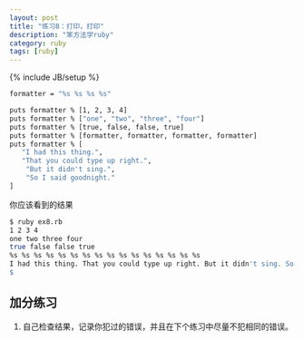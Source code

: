 ```yaml
---
layout: post
title: "练习8：打印，打印"
description: "笨方法学ruby"
category: ruby
tags: [ruby]
---
```

{% include JB/setup %}

```sh
formatter = "%s %s %s %s"

puts formatter % [1, 2, 3, 4]
puts formatter % ["one", "two", "three", "four"]
puts formatter % [true, false, false, true]
puts formatter % [formatter, formatter, formatter, formatter]
puts formatter % [
   "I had this thing.",
   "That you could type up right.",
    "But it didn't sing.",
    "So I said goodnight."
]
```

你应该看到的结果

```sh
$ ruby ex8.rb
1 2 3 4
one two three four
true false false true
%s %s %s %s %s %s %s %s %s %s %s %s %s %s %s %s
I had this thing. That you could type up right. But it didn't sing. So I said goodnight.
$
```

加分练习
--------

1. 自己检查结果，记录你犯过的错误，并且在下个练习中尽量不犯相同的错误。 

